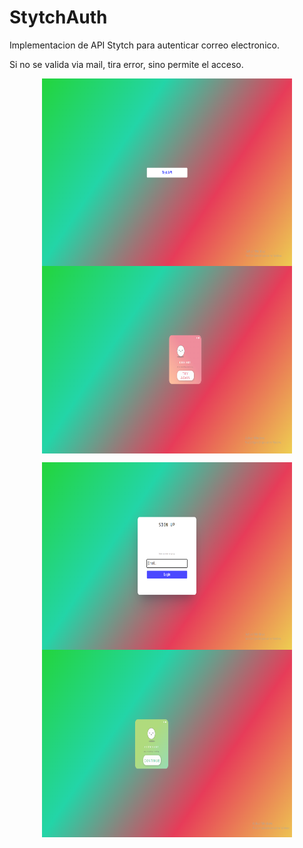 # StytchAuth

Implementacion de API Stytch para autenticar correo electronico.

Si no se valida via mail, tira error, sino permite el acceso.

<p align="center">
<img  align="center" width="400px" height="300px" src="./client/src/assets/test.png" alt="test"/>
<img align="center" width="400px" height="300px" src="./client/src/assets/error.png" alt="error"/>
</p>
<p align="center">
<img  align="center" width="400px" height="300px" src="./client/src/assets/login.png" alt="login"/>
<img  align="center" width="400px" height="300px" src="./client/src/assets/success.png" alt="success"/>
</p>
